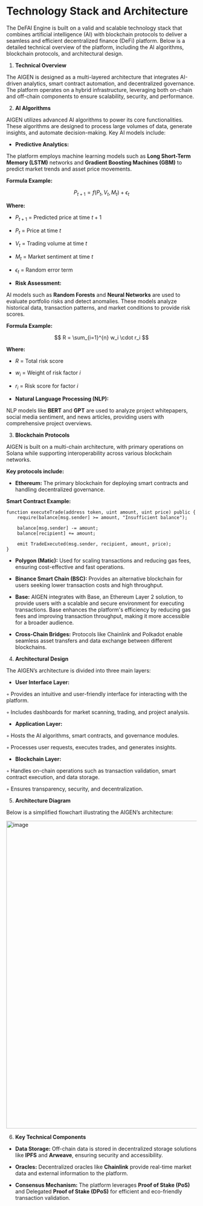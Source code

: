 # Technology Stack and Architecture
The DeFAI Engine is built on a valid and scalable technology stack that combines artificial intelligence (AI) with blockchain protocols to deliver a seamless and efficient decentralized finance (DeFi) platform. Below is a detailed technical overview of the platform, including the AI algorithms, blockchain protocols, and architectural design.

1. **Technical Overview**

The AIGEN is designed as a multi-layered architecture that integrates AI-driven analytics, smart contract automation, and decentralized governance. 
The platform operates on a hybrid infrastructure, leveraging both on-chain and off-chain components to ensure scalability, security, and performance.

2. **AI Algorithms**

AIGEN utilizes advanced AI algorithms to power its core functionalities. These algorithms are designed to process large volumes of data, generate insights, and automate decision-making. Key AI models include:

- **Predictive Analytics:** 

The platform employs machine learning models such as **Long Short-Term Memory (LSTM)** networks and **Gradient Boosting Machines (GBM)** to predict market trends and asset price movements.

**Formula Example:**

$$
P_{t+1} = f(P_t, V_t, M_t) + \epsilon_t
$$

**Where:**

- $P_{t+1}$ = Predicted price at time $t + 1$  
- $P_t$ = Price at time $t$  
- $V_t$ = Trading volume at time $t$  
- $M_t$ = Market sentiment at time $t$  
- $\epsilon_t$ = Random error term

- **Risk Assessment:**

AI models such as **Random Forests** and **Neural Networks** are used to evaluate portfolio risks and detect anomalies. 
These models analyze historical data, transaction patterns, and market conditions to provide risk scores.

**Formula Example:**

$$
R = \sum_{i=1}^{n} w_i \cdot r_i
$$

**Where:**

- $R$ = Total risk score  
- $w_i$ = Weight of risk factor $i$  
- $r_i$ = Risk score for factor $i$

- **Natural Language Processing (NLP):**

NLP models like **BERT** and **GPT** are used to analyze project whitepapers, social media sentiment, and news articles, providing users with comprehensive project overviews.

3. **Blockchain Protocols**

AIGEN is built on a multi-chain architecture, with primary operations on Solana while supporting interoperability across various blockchain networks.

**Key protocols include:**

- **Ethereum:** The primary blockchain for deploying smart contracts and handling decentralized governance.

**Smart Contract Example:**

```solidity
function executeTrade(address token, uint amount, uint price) public {
    require(balance[msg.sender] >= amount, "Insufficient balance");

    balance[msg.sender] -= amount;
    balance[recipient] += amount;

    emit TradeExecuted(msg.sender, recipient, amount, price);
}
```
- **Polygon (Matic):** Used for scaling transactions and reducing gas fees, ensuring cost-effective and fast operations.

- **Binance Smart Chain (BSC):** Provides an alternative blockchain for users seeking lower transaction costs and high throughput.

- **Base:** AIGEN integrates with Base, an Ethereum Layer 2 solution, to provide users with a scalable and secure environment for executing transactions. Base enhances the platform's efficiency by reducing gas fees and improving transaction throughput, making it more accessible for a broader audience.

- **Cross-Chain Bridges:** Protocols like Chainlink and Polkadot enable seamless asset transfers and data exchange between different blockchains.

4. **Architectural Design**

The AIGEN’s architecture is divided into three main layers:


- **User Interface Layer:** 

◦ Provides an intuitive and user-friendly interface for interacting with the platform. 

◦ Includes dashboards for market scanning, trading, and project analysis.

- **Application Layer:**

◦ Hosts the AI algorithms, smart contracts, and governance modules. 

◦ Processes user requests, executes trades, and generates insights.

- **Blockchain Layer:**

◦ Handles on-chain operations such as transaction validation, smart contract execution, and data storage. 

◦ Ensures transparency, security, and decentralization.

5. **Architecture Diagram**

Below is a simplified flowchart illustrating the AIGEN’s architecture:

<img width="814" alt="image" src="https://github.com/user-attachments/assets/13a80193-2a26-4254-b9cf-7bd6661043b0" />

6. **Key Technical Components**

- **Data Storage:** Off-chain data is stored in decentralized storage solutions like **IPFS** and **Arweave**, ensuring security and accessibility.

- **Oracles:** Decentralized oracles like **Chainlink** provide real-time market data and external information to the platform.

- **Consensus Mechanism:** The platform leverages **Proof of Stake (PoS)** and Delegated **Proof of Stake (DPoS)** for efficient and eco-friendly transaction validation.






